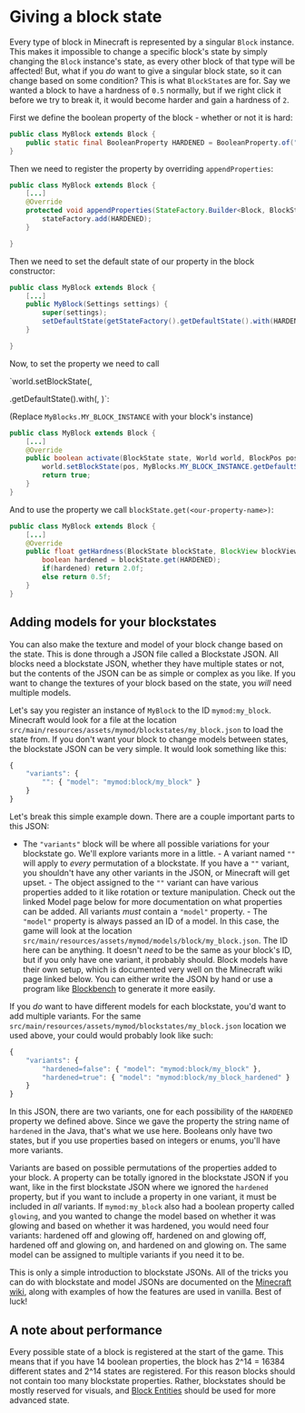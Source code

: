 # Giving a block state

Every type of block in Minecraft is represented by a singular `Block` instance. This makes it impossible to change a specific block's state by simply changing the `Block` instance's state, as every other block of that type will be affected! But, what if you _do_ want to give a singular block state, so it can change based on some condition? This is what `BlockState`s are for. Say we wanted a block to have a hardness of `0.5` normally, but if we right click it before we try to break it, it would become harder and gain a hardness of `2`.

First we define the boolean property of the block - whether or not it is hard:

```java
public class MyBlock extends Block {
    public static final BooleanProperty HARDENED = BooleanProperty.of("hardened");
}
```

Then we need to register the property by overriding `appendProperties`:

```java
public class MyBlock extends Block {
    [...]
    @Override
    protected void appendProperties(StateFactory.Builder<Block, BlockState> stateFactory) {
        stateFactory.add(HARDENED);
    }

}
```

Then we need to set the default state of our property in the block constructor:

```java
public class MyBlock extends Block {
    [...]
    public MyBlock(Settings settings) {
        super(settings);
        setDefaultState(getStateFactory().getDefaultState().with(HARDENED, false));
    }

}
```

Now, to set the property we need to call

\`world.setBlockState\(,

.getDefaultState\(\).with\(, \)\`:

\(Replace `MyBlocks.MY_BLOCK_INSTANCE` with your block's instance\)

```java
public class MyBlock extends Block {
    [...]
    @Override
    public boolean activate(BlockState state, World world, BlockPos pos, PlayerEntity player, Hand hand, BlockHitResult blockHitResult) {
        world.setBlockState(pos, MyBlocks.MY_BLOCK_INSTANCE.getDefaultState().with(HARDENED, true));
        return true;
    }
}
```

And to use the property we call `blockState.get(<our-property-name>)`:

```java
public class MyBlock extends Block {
    [...]
    @Override
    public float getHardness(BlockState blockState, BlockView blockView, BlockPos pos) {
        boolean hardened = blockState.get(HARDENED);
        if(hardened) return 2.0f;
        else return 0.5f;
    }
}
```

## Adding models for your blockstates

You can also make the texture and model of your block change based on the state. This is done through a JSON file called a Blockstate JSON. All blocks need a blockstate JSON, whether they have multiple states or not, but the contents of the JSON can be as simple or complex as you like. If you want to change the textures of your block based on the state, you _will_ need multiple models.

Let's say you register an instance of `MyBlock` to the ID `mymod:my_block`. Minecraft would look for a file at the location `src/main/resources/assets/mymod/blockstates/my_block.json` to load the state from. If you don't want your block to change models between states, the blockstate JSON can be very simple. It would look something like this:

```javascript
{
    "variants": {
        "": { "model": "mymod:block/my_block" }
    }
}
```

Let's break this simple example down. There are a couple important parts to this JSON:

- The `"variants"` block will be where all possible variations for your blockstate go. We'll explore variants more in a little. - A variant named `""` will apply to _every_ permutation of a blockstate. If you have a `""` variant, you shouldn't have any other variants in the JSON, or Minecraft will get upset. - The object assigned to the `""` variant can have various properties added to it like rotation or texture manipulation. Check out the linked Model page below for more documentation on what properties can be added. All variants _must_ contain a `"model"` property. - The `"model"` property is always passed an ID of a model. In this case, the game will look at the location `src/main/resources/assets/mymod/models/block/my_block.json`. The ID here can be anything. It doesn't _need_ to be the same as your block's ID, but if you only have one variant, it probably should. Block models have their own setup, which is documented very well on the Minecraft wiki page linked below. You can either write the JSON by hand or use a program like [Blockbench](https://blockbench.net) to generate it more easily.

If you _do_ want to have different models for each blockstate, you'd want to add multiple variants. For the same `src/main/resources/assets/mymod/blockstates/my_block.json` location we used above, your could would probably look like such:

```javascript
{
    "variants": {
        "hardened=false": { "model": "mymod:block/my_block" },
        "hardened=true": { "model": "mymod:block/my_block_hardened" }
    }
}
```

In this JSON, there are two variants, one for each possibility of the `HARDENED` property we defined above. Since we gave the property the string name of `hardened` in the Java, that's what we use here. Booleans only have two states, but if you use properties based on integers or enums, you'll have more variants.

Variants are based on possible permutations of the properties added to your block. A property can be totally ignored in the blockstate JSON if you want, like in the first blockstate JSON where we ignored the `hardened` property, but if you want to include a property in one variant, it must be included in _all_ variants. If `mymod:my_block` also had a boolean property called `glowing`, and you wanted to change the model based on whether it was glowing and based on whether it was hardened, you would need four variants: hardened off and glowing off, hardened on and glowing off, hardened off and glowing on, and hardened on and glowing on. The same model can be assigned to multiple variants if you need it to be.

This is only a simple introduction to blockstate JSONs. All of the tricks you can do with blockstate and model JSONs are documented on the [Minecraft wiki](https://minecraft.gamepedia.com/Model), along with examples of how the features are used in vanilla. Best of luck!

## A note about performance

Every possible state of a block is registered at the start of the game. This means that if you have 14 boolean properties, the block has 2^14 = 16384 different states and 2^14 states are registered. For this reason blocks should not contain too many blockstate properties. Rather, blockstates should be mostly reserved for visuals, and [Block Entities](https://github.com/natanfudge/fabric-docs/tree/fb92e6ab23f58adab5aea8a405e821d5669beb39/docs/Modding%20Tutorials/Modding%20Tutorials/Blocks%20and%20Block%20Entities/blockentity.md) should be used for more advanced state.

